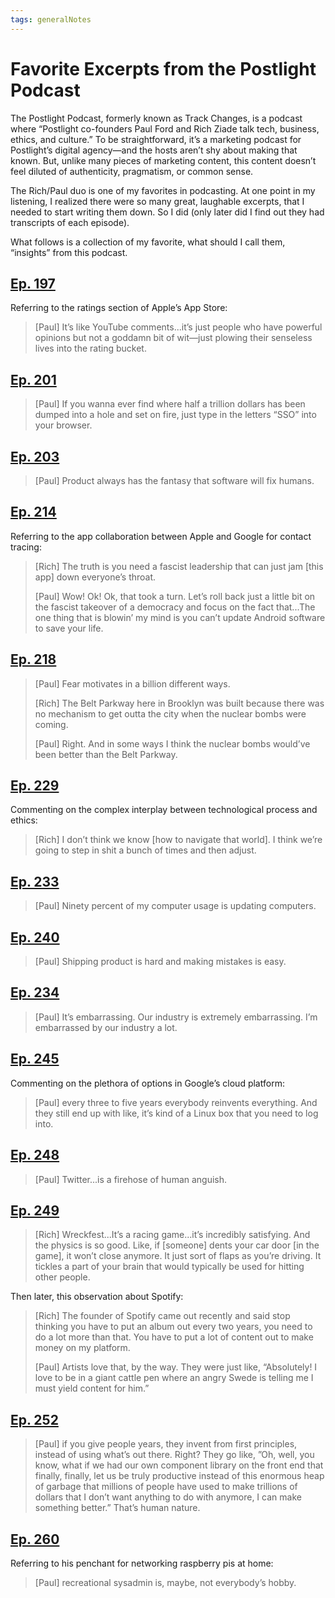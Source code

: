 ```yaml
---
tags: generalNotes
---
```


# Favorite Excerpts from the Postlight Podcast

The Postlight Podcast, formerly known as Track Changes, is a podcast where “Postlight co-founders Paul Ford and Rich Ziade talk tech, business, ethics, and culture.” To be straightforward, it’s a marketing podcast for Postlight’s digital agency—and the hosts aren’t shy about making that known. But, unlike many pieces of marketing content, this content doesn’t feel diluted of authenticity, pragmatism, or common sense.

The Rich/Paul duo is one of my favorites in podcasting. At one point in my listening, I realized there were so many great, laughable excerpts, that I needed to start writing them down. So I did (only later did I find out they had transcripts of each episode). 

What follows is a collection of my favorite, what should I call them, “insights” from this podcast.

## [Ep. 197](https://postlight.com/podcast/messy-app-ecosystems-paul-and-rich-on-app-stores)

Referring to the ratings section of Apple’s App Store:

> [Paul] It’s like YouTube comments...it’s just people who have powerful opinions but not a goddamn bit of wit—just plowing their senseless lives into the rating bucket.

## [Ep. 201](https://postlight.com/podcast/the-private-network-paul-and-rich-on-intranets)

> [Paul] If you wanna ever find where half a trillion dollars has been dumped into a hole and set on fire, just type in the letters “SSO” into your browser.

## [Ep. 203](https://postlight.com/podcast/constructive-productivity-5-tools-to-help-you-work-better)

> [Paul] Product always has the fantasy that software will fix humans.


## [Ep. 214](https://postlight.com/podcast/contact-tracing-the-new-apple-google-collaboration)

Referring to the app collaboration between Apple and Google for contact tracing:

> [Rich] The truth is you need a fascist leadership that can just jam [this app] down everyone’s throat. 
>
> [Paul] Wow! Ok! Ok, that took a turn. Let’s roll back just a little bit on the fascist takeover of a democracy and focus on the fact that...The one thing that is blowin’ my mind is you can’t update Android software to save your life. 

## [Ep. 218](https://postlight.com/podcast/is-it-time-to-build-on-marc-andreessens-viral-article)

> [Paul] Fear motivates in a billion different ways. 
>
> [Rich] The Belt Parkway here in Brooklyn was built because there was no mechanism to get outta the city when the nuclear bombs were coming. 
>
> [Paul] Right. And in some ways I think the nuclear bombs would’ve been better than the Belt Parkway.

## [Ep. 229](https://postlight.com/podcast/automating-human-behavior-the-social-contract-of-bad-apps)

Commenting on the complex interplay between technological process and ethics:

> [Rich] I don’t think we know [how to navigate that world]. I think we’re going to step in shit a bunch of times and then adjust.

## [Ep. 233](https://postlight.com/podcast/moving-things-along-on-why-workflow-is-so-hard)

> [Paul] Ninety percent of my computer usage is updating computers.

## [Ep. 240](https://postlight.com/podcast/synthesizing-feedback-the-6-mistakes-youre-making-with-your-podcast-part-3)

> [Paul] Shipping product is hard and making mistakes is easy.

## [Ep. 234](https://postlight.com/podcast/digital-capitalism-tech-that-gets-rid-of-tech)

> [Paul] It’s embarrassing. Our industry is extremely embarrassing. I’m embarrassed by our industry a lot.

## [Ep. 245](https://postlight.com/podcast/life-in-the-clouds-the-present-and-future-of-cloud-hosting-services)

Commenting on the plethora of options in Google’s cloud platform:

> [Paul] every three to five years everybody reinvents everything. And they still end up with like, it’s kind of a Linux box that you need to log into.

## [Ep. 248](https://postlight.com/podcast/data-as-conspiracy-using-data-to-manipulate-the-masses)

> [Paul] Twitter...is a firehose of human anguish.

## [Ep. 249](https://postlight.com/podcast/flight-simulator-on-the-world-of-microsoft)

> [Rich] Wreckfest...It’s a racing game...it’s incredibly satisfying. And the physics is so good. Like, if [someone] dents your car door [in the game], it won’t close anymore. It just sort of flaps as you’re driving. It tickles a part of your brain that would typically be used for hitting other people.

Then later, this observation about Spotify:

> [Rich] The founder of Spotify came out recently and said stop thinking you have to put an album out every two years, you need to do a lot more than that. You have to put a lot of content out to make money on my platform.
> 
> [Paul] Artists love that, by the way. They were just like, “Absolutely! I love to be in a giant cattle pen where an angry Swede is telling me I must yield content for him.”

## [Ep. 252](https://postlight.com/podcast/a-case-of-the-monday-com-the-rise-of-project-management-tools)

> [Paul] if you give people years, they invent from first principles, instead of using what’s out there. Right? They go like, ”Oh, well, you know, what if we had our own component library on the front end that finally, finally, let us be truly productive instead of this enormous heap of garbage that millions of people have used to make trillions of dollars that I don’t want anything to do with anymore, I can make something better.” That’s human nature.

## [Ep. 260](https://postlight.com/podcast/pleasant-internet-things-on-the-web-that-makes-us-happy)

Referring to his penchant for networking raspberry pis at home:

> [Paul] recreational sysadmin is, maybe, not everybody’s hobby.